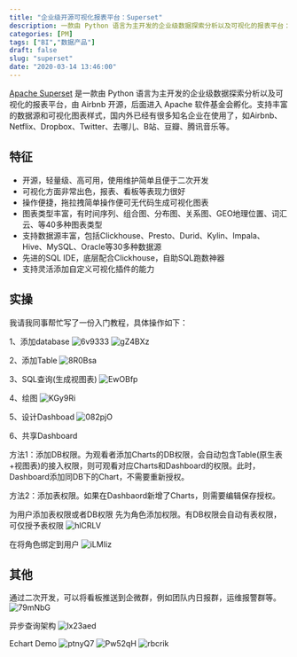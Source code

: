 ```yaml
---
title: "企业级开源可视化报表平台：Superset"
description: 一款由 Python 语言为主开发的企业级数据探索分析以及可视化的报表平台：Superset。由 Airbnb 开源，后面进入 Apache 软件基金会孵化。
categories: [PM]
tags: ["BI","数据产品"]
draft: false
slug: "superset"
date: "2020-03-14 13:46:00"
---
```


[Apache Superset][1] 是一款由 Python 语言为主开发的企业级数据探索分析以及可视化的报表平台，由 Airbnb 开源，后面进入 Apache 软件基金会孵化。支持丰富的数据源和可视化图表样式，国内外已经有很多知名企业在使用了，如Airbnb、Netflix、Dropbox、Twitter、去哪儿、B站、豆瓣、腾讯音乐等。

## 特征
* 开源，轻量级、高可用，使用维护简单且便于二次开发
* 可视化方面非常出色，报表、看板等表现力很好
* 操作便捷，拖拉拽简单操作便可无代码生成可视化图表
* 图表类型丰富，有时间序列、组合图、分布图、关系图、GEO地理位置、词汇云、等40多种图表类型
* 支持数据源丰富，包括Clickhouse、Presto、Durid、Kylin、Impala、Hive、MySQL、Oracle等30多种数据源
* 先进的SQL IDE，底层配合Clickhouse，自助SQL跑数神器
* 支持灵活添加自定义可视化插件的能力

## 实操

我请我同事帮忙写了一份入门教程，具体操作如下：

1、添加database
<img src='http://cn.ip7.ltd/img/6v9333.png' alt='6v9333'/>
<img src='http://cn.ip7.ltd/img/gZ4BXz.png' alt='gZ4BXz'/>

2、添加Table
<img src='http://cn.ip7.ltd/img/8R0Bsa.png' alt='8R0Bsa'/>

3、SQL查询(生成视图表)
<img src='http://cn.ip7.ltd/img/EwOBfp.png' alt='EwOBfp'/>

4、绘图
<img src='http://cn.ip7.ltd/img/KGy9Ri.png' alt='KGy9Ri'/>

5、设计Dashboad
<img src='http://cn.ip7.ltd/img/082pjO.png' alt='082pjO'/>

6、共享Dashboard

方法1：添加DB权限。为观看者添加Charts的DB权限，会自动包含Table(原生表+视图表)的接入权限，则可观看对应Charts和Dashboard的权限。此时，Dashboard添加同DB下的Chart，不需要重新授权。

方法2：添加表权限。如果在Dashbaord新增了Charts，则需要编辑保存授权。

为用户添加表权限或者DB权限
先为角色添加权限。有DB权限会自动有表权限，可仅授予表权限
<img src='http://cn.ip7.ltd/img/hlCRLV.png' alt='hlCRLV'/>

在将角色绑定到用户
<img src='http://cn.ip7.ltd/img/iLMIiz.png' alt='iLMIiz'/>

## 其他
通过二次开发，可以将看板推送到企微群，例如团队内日报群，运维报警群等。
<img src='http://cn.ip7.ltd/img/79mNbG.png' alt='79mNbG'/>

异步查询架构
<img src='http://cn.ip7.ltd/img/lx23aed.png' alt='lx23aed'/>

Echart Demo
<img src='http://cn.ip7.ltd/img/ptnyQ7.png' alt='ptnyQ7'/>
<img src='http://cn.ip7.ltd/img/Pw52qH.png' alt='Pw52qH'/>
<img src='http://cn.ip7.ltd/img/rbcrik.png' alt='rbcrik'/>


  [1]: https://superset.apache.org/
